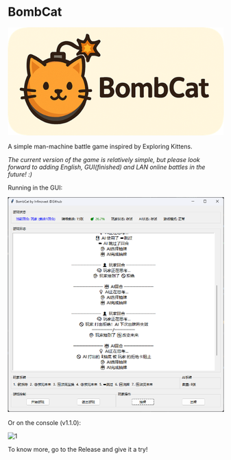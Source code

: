 # BombCat

<p align="center">
  <img src="https://github.com/Infinovast/BombCat/blob/main/Pic/Header.png" alt="title-pic">
</p>

A simple man-machine battle game inspired by Exploring Kittens.

_The current version of the game is relatively simple, but please look forward to adding English, GUI(finished) and LAN online battles in the future! :)_

Running in the GUI:

![2](https://github.com/Infinovast/BombCat/blob/main/Pic/0510.png)

Or on the console (v1.1.0): 

![1](https://github.com/user-attachments/assets/57435495-486c-408a-a6ef-2fea692502d4)

To know more, go to the Release and give it a try!
